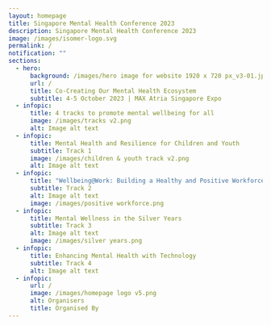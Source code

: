 ```yaml
---
layout: homepage
title: Singapore Mental Health Conference 2023
description: Singapore Mental Health Conference 2023
image: /images/isomer-logo.svg
permalink: /
notification: ""
sections:
  - hero:
      background: /images/hero image for website 1920 x 720 px_v3-01.jpg
      url: /
      title: Co-Creating Our Mental Health Ecosystem
      subtitle: 4-5 October 2023 | MAX Atria Singapore Expo
  - infopic:
      title: 4 tracks to promote mental wellbeing for all
      image: /images/tracks v2.png
      alt: Image alt text
  - infopic:
      title: Mental Health and Resilience for Children and Youth
      subtitle: Track 1
      image: /images/children & youth track v2.png
      alt: Image alt text
  - infopic:
      title: "Wellbeing@Work: Building a Healthy and Positive Workforce"
      subtitle: Track 2
      alt: Image alt text
      image: /images/positive workforce.png
  - infopic:
      title: Mental Wellness in the Silver Years
      subtitle: Track 3
      alt: Image alt text
      image: /images/silver years.png
  - infopic:
      title: Enhancing Mental Health with Technology
      subtitle: Track 4
      alt: Image alt text
  - infopic:
      url: /
      image: /images/homepage logo v5.png
      alt: Organisers
      title: Organised By
---
```

